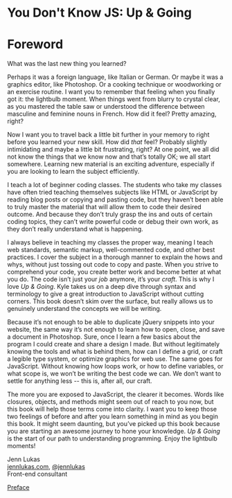 # You Don't Know JS: Up & Going
# Foreword

What was the last new thing you learned?

Perhaps it was a foreign language, like Italian or German. Or maybe it was a graphics editor, like Photoshop. Or a cooking technique or woodworking or an exercise routine. I want you to remember that feeling when you finally got it: the lightbulb moment. When things went from blurry to crystal clear, as you mastered the table saw or understood the difference between masculine and feminine nouns in French. How did it feel? Pretty amazing, right?

Now I want you to travel back a little bit further in your memory to right before you learned your new skill. How did *that* feel? Probably slightly intimidating and maybe a little bit frustrating, right? At one point, we all did not know the things that we know now and that’s totally OK; we all start somewhere. Learning new material is an exciting adventure, especially if you are looking to learn the subject efficiently.

I teach a lot of beginner coding classes. The students who take my classes have often tried teaching themselves subjects like HTML or JavaScript by reading blog posts or copying and pasting code, but they haven’t been able to truly master the material that will allow them to code their desired outcome. And because they don’t truly grasp the ins and outs of certain coding topics, they can’t write powerful code or debug their own work, as they don’t really understand what is happening.

I always believe in teaching my classes the proper way, meaning I teach web standards, semantic markup, well-commented code, and other best practices. I cover the subject in a thorough manner to explain the hows and whys, without just tossing out code to copy and paste. When you strive to comprehend your code, you create better work and become better at what you do. The code isn’t just your *job* anymore, it’s your *craft*. This is why I love *Up & Going*. Kyle takes us on a deep dive through syntax and terminology to give a great introduction to JavaScript without cutting corners. This book doesn’t skim over the surface, but really allows us to genuinely understand the concepts we will be writing.

Because it’s not enough to be able to duplicate jQuery snippets into your website, the same way it’s not enough to learn how to open, close, and save a document in Photoshop. Sure, once I learn a few basics about the program I could create and share a design I made. But without legitimately knowing the tools and what is behind them, how can I define a grid, or craft a legible type system, or optimize graphics for web use. The same goes for JavaScript. Without knowing how loops work, or how to define variables, or what scope is, we won’t be writing the best code we can. We don’t want to settle for anything less -- this is, after all, our craft.

The more you are exposed to JavaScript, the clearer it becomes. Words like closures, objects, and methods might seem out of reach to you now, but this book will help those terms come into clarity. I want you to keep those two feelings of before and after you learn something in mind as you begin this book. It might seem daunting, but you’ve picked up this book because you are starting an awesome journey to hone your knowledge. *Up & Going* is the start of our path to understanding programming. Enjoy the lightbulb moments!

Jenn Lukas<br>
[jennlukas.com](http://jennlukas.com/), [@jennlukas](https://twitter.com/jennlukas)<br>
Front-end consultant

[Preface](../preface.md)
